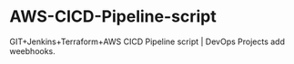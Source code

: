 # AWS-CICD-Pipeline-script
GIT+Jenkins+Terraform+AWS CICD Pipeline script | DevOps Projects
add weebhooks.
